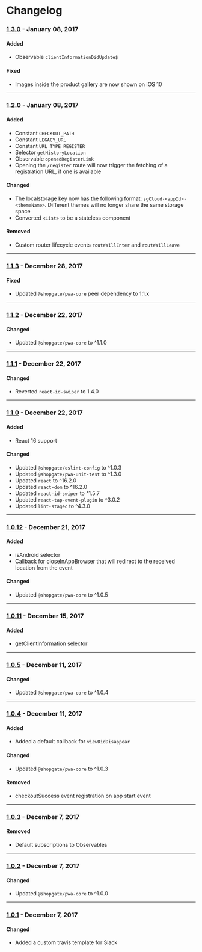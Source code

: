 
# Changelog

### [1.3.0](https://github.com/shopgate/pwa-common/compare/v1.2.0...v1.3.0) - January 08, 2017

#### Added
- Observable `clientInformationDidUpdate$`

#### Fixed
- Images inside the product gallery are now shown on iOS 10

---

### [1.2.0](https://github.com/shopgate/pwa-common/compare/v1.1.3...v1.2.0) - January 08, 2017

#### Added
- Constant `CHECKOUT_PATH`
- Constant `LEGACY_URL`
- Constant `URL_TYPE_REGISTER`
- Selector `getHistoryLocation`
- Observable `openedRegisterLink`
- Opening the `/register` route will now trigger the fetching of a registration URL, if one is available

#### Changed
- The localstorage key now has the following format: `sgCloud-<appId>-<themeName>`. Different themes will no longer share the same storage space
- Converted `<List>` to be a stateless component

#### Removed
- Custom router lifecycle events `routeWillEnter` and `routeWillLeave`

---

### [1.1.3](https://github.com/shopgate/pwa-common/compare/v1.1.2...v1.1.3) - December 28, 2017

#### Fixed
- Updated `@shopgate/pwa-core` peer dependency to 1.1.x

---

### [1.1.2](https://github.com/shopgate/pwa-common/compare/v1.1.1...v1.1.2) - December 22, 2017

#### Changed
- Updated `@shopgate/pwa-core` to ^1.1.0

---

### [1.1.1](https://github.com/shopgate/pwa-common/compare/v1.1.0...v1.1.1) - December 22, 2017

#### Changed
- Reverted `react-id-swiper` to 1.4.0

---

### [1.1.0](https://github.com/shopgate/pwa-common/compare/v1.0.12...v1.1.0) - December 22, 2017

#### Added
- React 16 support

#### Changed
- Updated `@shopgate/eslint-config` to ^1.0.3
- Updated `@shopgate/pwa-unit-test` to ^1.3.0
- Updated `react` to ^16.2.0
- Updated `react-dom` to ^16.2.0
- Updated `react-id-swiper` to ^1.5.7
- Updated `react-tap-event-plugin` to ^3.0.2
- Updated `lint-staged` to ^4.3.0

---

### [1.0.12](https://github.com/shopgate/pwa-common/compare/v1.0.11...v1.0.12) - December 21, 2017

#### Added
- isAndroid selector
- Callback for closeInAppBrowser that will redirect to the received location from the event

#### Changed
- Updated `@shopgate/pwa-core` to ^1.0.5

---

### [1.0.11](https://github.com/shopgate/pwa-common/compare/v1.0.5...v1.0.11) - December 15, 2017

#### Added
- getClientInformation selector

---

### [1.0.5](https://github.com/shopgate/pwa-common/compare/v1.0.4...v1.0.5) - December 11, 2017

#### Changed
- Updated `@shopgate/pwa-core` to ^1.0.4

---

### [1.0.4](https://github.com/shopgate/pwa-common/compare/v1.0.3...v1.0.4) - December 11, 2017

#### Added
- Added a default callback for `viewDidDisappear`

#### Changed
- Updated `@shopgate/pwa-core` to ^1.0.3

#### Removed
- checkoutSuccess event registration on app start event

---

### [1.0.3](https://github.com/shopgate/pwa-common/compare/v1.0.2...v1.0.3) - December 7, 2017

#### Removed
- Default subscriptions to Observables

---

### [1.0.2](https://github.com/shopgate/pwa-common/compare/v1.0.1...v1.0.2) - December 7, 2017

#### Changed
- Updated `@shopgate/pwa-core` to ^1.0.0

---

### [1.0.1](https://github.com/shopgate/pwa-common/compare/v1.0.0...v1.0.1) - December 7, 2017

#### Changed
- Added a custom travis template for Slack
